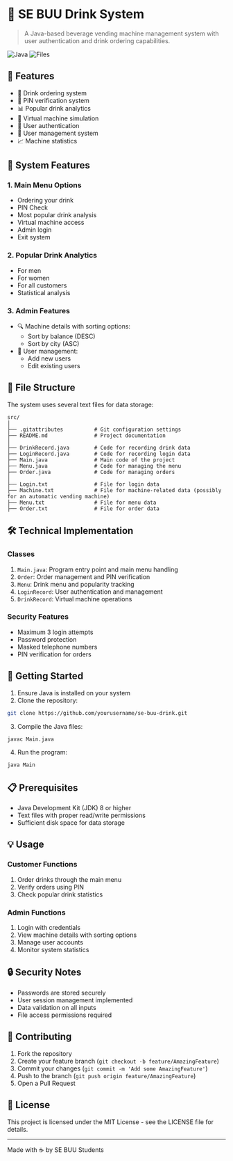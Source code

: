 # 🥤 SE BUU Drink System

> A Java-based beverage vending machine management system with user authentication and drink ordering capabilities.

![Java](https://img.shields.io/badge/Java-ED8B00?style=for-the-badge&logo=openjdk&logoColor=white)
![Files](https://img.shields.io/badge/Files-4-success?style=for-the-badge)

## 🎯 Features

- 🛒 Drink ordering system
- 🔐 PIN verification system
- 📊 Popular drink analytics
- 🤖 Virtual machine simulation
- 👤 User authentication
- 📝 User management system
- 📈 Machine statistics

## 🚀 System Features

### 1. Main Menu Options
- Ordering your drink
- PIN Check
- Most popular drink analysis
- Virtual machine access
- Admin login
- Exit system

### 2. Popular Drink Analytics
- For men
- For women
- For all customers
- Statistical analysis

### 3. Admin Features
- 🔍 Machine details with sorting options:
  - Sort by balance (DESC)
  - Sort by city (ASC)
- 👥 User management:
  - Add new users
  - Edit existing users

## 💾 File Structure

The system uses several text files for data storage:
```
src/
│
├── .gitattributes          # Git configuration settings
├── README.md               # Project documentation
│
├── DrinkRecord.java        # Code for recording drink data
├── LoginRecord.java        # Code for recording login data
├── Main.java               # Main code of the project
├── Menu.java               # Code for managing the menu
├── Order.java              # Code for managing orders
│
├── Login.txt               # File for login data
├── Machine.txt             # File for machine-related data (possibly for an automatic vending machine)
├── Menu.txt                # File for menu data
├── Order.txt               # File for order data
```

## 🛠️ Technical Implementation

### Classes
1. `Main.java`: Program entry point and main menu handling
2. `Order`: Order management and PIN verification
3. `Menu`: Drink menu and popularity tracking
4. `LoginRecord`: User authentication and management
5. `DrinkRecord`: Virtual machine operations

### Security Features
- Maximum 3 login attempts
- Password protection
- Masked telephone numbers
- PIN verification for orders

## 🚦 Getting Started

1. Ensure Java is installed on your system
2. Clone the repository:
```bash
git clone https://github.com/yourusername/se-buu-drink.git
```
3. Compile the Java files:
```bash
javac Main.java
```
4. Run the program:
```bash
java Main
```

## 📋 Prerequisites

- Java Development Kit (JDK) 8 or higher
- Text files with proper read/write permissions
- Sufficient disk space for data storage

## 💡 Usage

### Customer Functions
1. Order drinks through the main menu
2. Verify orders using PIN
3. Check popular drink statistics

### Admin Functions
1. Login with credentials
2. View machine details with sorting options
3. Manage user accounts
4. Monitor system statistics

## 🔒 Security Notes

- Passwords are stored securely
- User session management implemented
- Data validation on all inputs
- File access permissions required

## 👥 Contributing

1. Fork the repository
2. Create your feature branch (`git checkout -b feature/AmazingFeature`)
3. Commit your changes (`git commit -m 'Add some AmazingFeature'`)
4. Push to the branch (`git push origin feature/AmazingFeature`)
5. Open a Pull Request

## 📄 License

This project is licensed under the MIT License - see the LICENSE file for details.

---

Made with ☕ by SE BUU Students

